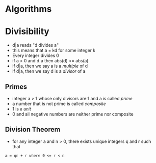 # Algorithms

# Divisibility
- d|a reads "d divides a"
- this means that a = kd for some integer k
- Every integer divides 0
- if a > 0 and d|a then abs(d) <= abs(a)
- if d|a, then we say a is a *multiple* of d
- if d|a, then we say d is a *divisor* of a

## Primes
- integer a > 1 whose only divisors are 1 and a is called *prime*
- a number that is not prime is called *composite*
- 1 is a *unit*
- 0 and all negative numbers are neither prime nor composite

## Division Theorem
- for any integer a and n > 0, there exists unique integers q and r such that
```
a = qn + r where 0 <= r < n
```

